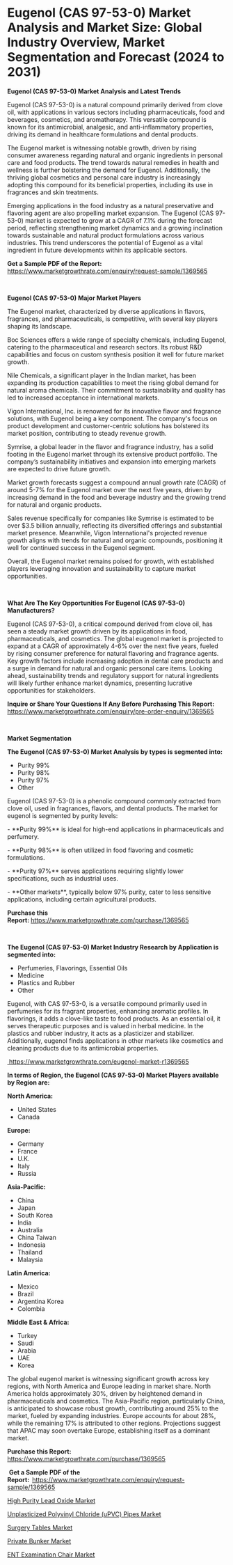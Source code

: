 <p><h1>Eugenol (CAS 97-53-0) Market Analysis and Market Size: Global Industry Overview, Market Segmentation and Forecast (2024 to 2031)</h1></p><p><strong>Eugenol (CAS 97-53-0) Market Analysis and Latest Trends</strong></p>
<p><p>Eugenol (CAS 97-53-0) is a natural compound primarily derived from clove oil, with applications in various sectors including pharmaceuticals, food and beverages, cosmetics, and aromatherapy. This versatile compound is known for its antimicrobial, analgesic, and anti-inflammatory properties, driving its demand in healthcare formulations and dental products. </p><p>The Eugenol market is witnessing notable growth, driven by rising consumer awareness regarding natural and organic ingredients in personal care and food products. The trend towards natural remedies in health and wellness is further bolstering the demand for Eugenol. Additionally, the thriving global cosmetics and personal care industry is increasingly adopting this compound for its beneficial properties, including its use in fragrances and skin treatments.</p><p>Emerging applications in the food industry as a natural preservative and flavoring agent are also propelling market expansion. The Eugenol (CAS 97-53-0) market is expected to grow at a CAGR of 7.1% during the forecast period, reflecting strengthening market dynamics and a growing inclination towards sustainable and natural product formulations across various industries. This trend underscores the potential of Eugenol as a vital ingredient in future developments within its applicable sectors.</p></p>
<p><strong>Get a Sample PDF of the Report:&nbsp;</strong> <a href="https://www.marketgrowthrate.com/enquiry/request-sample/1369565">https://www.marketgrowthrate.com/enquiry/request-sample/1369565</a></p>
<p>&nbsp;</p>
<p><strong>Eugenol (CAS 97-53-0) Major Market Players</strong></p>
<p><p>The Eugenol market, characterized by diverse applications in flavors, fragrances, and pharmaceuticals, is competitive, with several key players shaping its landscape.</p><p>Boc Sciences offers a wide range of specialty chemicals, including Eugenol, catering to the pharmaceutical and research sectors. Its robust R&D capabilities and focus on custom synthesis position it well for future market growth.</p><p>Nile Chemicals, a significant player in the Indian market, has been expanding its production capabilities to meet the rising global demand for natural aroma chemicals. Their commitment to sustainability and quality has led to increased acceptance in international markets.</p><p>Vigon International, Inc. is renowned for its innovative flavor and fragrance solutions, with Eugenol being a key component. The company's focus on product development and customer-centric solutions has bolstered its market position, contributing to steady revenue growth.</p><p>Symrise, a global leader in the flavor and fragrance industry, has a solid footing in the Eugenol market through its extensive product portfolio. The company’s sustainability initiatives and expansion into emerging markets are expected to drive future growth.</p><p>Market growth forecasts suggest a compound annual growth rate (CAGR) of around 5-7% for the Eugenol market over the next five years, driven by increasing demand in the food and beverage industry and the growing trend for natural and organic products.</p><p>Sales revenue specifically for companies like Symrise is estimated to be over $3.5 billion annually, reflecting its diversified offerings and substantial market presence. Meanwhile, Vigon International's projected revenue growth aligns with trends for natural and organic compounds, positioning it well for continued success in the Eugenol segment.</p><p>Overall, the Eugenol market remains poised for growth, with established players leveraging innovation and sustainability to capture market opportunities.</p></p>
<p>&nbsp;</p>
<p><strong>What Are The Key Opportunities For Eugenol (CAS 97-53-0) Manufacturers?</strong></p>
<p><p>Eugenol (CAS 97-53-0), a critical compound derived from clove oil, has seen a steady market growth driven by its applications in food, pharmaceuticals, and cosmetics. The global eugenol market is projected to expand at a CAGR of approximately 4-6% over the next five years, fueled by rising consumer preference for natural flavoring and fragrance agents. Key growth factors include increasing adoption in dental care products and a surge in demand for natural and organic personal care items. Looking ahead, sustainability trends and regulatory support for natural ingredients will likely further enhance market dynamics, presenting lucrative opportunities for stakeholders.</p></p>
<p><strong>Inquire or Share Your Questions If Any Before Purchasing This Report:</strong> <a href="https://www.marketgrowthrate.com/enquiry/pre-order-enquiry/1369565">https://www.marketgrowthrate.com/enquiry/pre-order-enquiry/1369565</a></p>
<p>&nbsp;</p>
<p><strong>Market Segmentation</strong></p>
<p><strong>The Eugenol (CAS 97-53-0) Market Analysis by types is segmented into:</strong></p>
<p><ul><li>Purity 99%</li><li>Purity 98%</li><li>Purity 97%</li><li>Other</li></ul></p>
<p><p>Eugenol (CAS 97-53-0) is a phenolic compound commonly extracted from clove oil, used in fragrances, flavors, and dental products. The market for eugenol is segmented by purity levels: </p><p>- **Purity 99%** is ideal for high-end applications in pharmaceuticals and perfumery.</p><p>- **Purity 98%** is often utilized in food flavoring and cosmetic formulations.</p><p>- **Purity 97%** serves applications requiring slightly lower specifications, such as industrial uses.</p><p>- **Other markets**, typically below 97% purity, cater to less sensitive applications, including certain agricultural products.</p></p>
<p><strong>Purchase this Report:&nbsp;</strong><a href="https://www.marketgrowthrate.com/purchase/1369565">https://www.marketgrowthrate.com/purchase/1369565</a></p>
<p>&nbsp;</p>
<p><strong>The Eugenol (CAS 97-53-0) Market Industry Research by Application is segmented into:</strong></p>
<p><ul><li>Perfumeries, Flavorings, Essential Oils</li><li>Medicine</li><li>Plastics and Rubber</li><li>Other</li></ul></p>
<p><p>Eugenol, with CAS 97-53-0, is a versatile compound primarily used in perfumeries for its fragrant properties, enhancing aromatic profiles. In flavorings, it adds a clove-like taste to food products. As an essential oil, it serves therapeutic purposes and is valued in herbal medicine. In the plastics and rubber industry, it acts as a plasticizer and stabilizer. Additionally, eugenol finds applications in other markets like cosmetics and cleaning products due to its antimicrobial properties.</p></p>
<p><a href="https://www.marketgrowthrate.com/eugenol-market-r1369565">&nbsp;https://www.marketgrowthrate.com/eugenol-market-r1369565</a></p>
<p><strong>In terms of Region, the Eugenol (CAS 97-53-0) Market Players available by Region are:</strong></p>
<p>
    <p> <strong> North America: </strong>
        <ul>
            <li>United States</li>
            <li>Canada</li>
        </ul>
        </p> 
    <p> <strong> Europe: </strong>
        <ul>
            <li>Germany</li>
            <li>France</li>
            <li>U.K.</li>
            <li>Italy</li>
            <li>Russia</li>
        </ul>
        </p> 
    <p> <strong> Asia-Pacific: </strong>
        <ul>
            <li>China</li>
            <li>Japan</li>
            <li>South Korea</li>
            <li>India</li>
            <li>Australia</li>
            <li>China Taiwan</li>
            <li>Indonesia</li>
            <li>Thailand</li>
            <li>Malaysia</li>
        </ul>
        </p> 
    <p> <strong> Latin America: </strong>
        <ul>
            <li>Mexico</li>
            <li>Brazil</li>
            <li>Argentina Korea</li>
            <li>Colombia</li>
        </ul>
        </p> 
    <p> <strong> Middle East & Africa: </strong>
        <ul>
            <li>Turkey</li>
            <li>Saudi</li>
            <li>Arabia</li>
            <li>UAE</li>
            <li>Korea</li>
        </ul>
    </p>
    </p>
<p><p>The global eugenol market is witnessing significant growth across key regions, with North America and Europe leading in market share. North America holds approximately 30%, driven by heightened demand in pharmaceuticals and cosmetics. The Asia-Pacific region, particularly China, is anticipated to showcase robust growth, contributing around 25% to the market, fueled by expanding industries. Europe accounts for about 28%, while the remaining 17% is attributed to other regions. Projections suggest that APAC may soon overtake Europe, establishing itself as a dominant market.</p></p>
<p><strong>Purchase this Report: </strong><a href="https://www.marketgrowthrate.com/purchase/1369565">https://www.marketgrowthrate.com/purchase/1369565</a></p>
<p>&nbsp;<strong>Get a Sample PDF of the Report:&nbsp;&nbsp;</strong><a href="https://www.marketgrowthrate.com/enquiry/request-sample/1369565">https://www.marketgrowthrate.com/enquiry/request-sample/1369565</a></p>
<p><strong></strong></p>
<p><p><a href="https://issuu.com/reportprime-2/docs/high-purity-lead-oxide-market-size-_af3ddae93cd8f6">High Purity Lead Oxide Market</a></p><p><a href="https://github.com/olyy49keyt/Market-Research-Report-List-1/blob/main/unplasticized-polyvinyl-chloride-upvc-pipes-market.md">Unplasticized Polyvinyl Chloride (uPVC) Pipes Market</a></p><p><a href="https://www.linkedin.com/pulse/surgery-tables-industry-sector-new-technologies-market-impact-8p8fc">Surgery Tables Market</a></p><p><a href="https://medium.com/@drakesporer/private-bunker-market-forecasts-market-trends-and-impact-analysis-2024-2031-2bf95925f350?postPublishedType=repub">Private Bunker Market</a></p><p><a href="https://www.linkedin.com/pulse/global-ent-examination-chair-market-sector2024-2031-metrics-ezlwf">ENT Examination Chair Market</a></p></p>